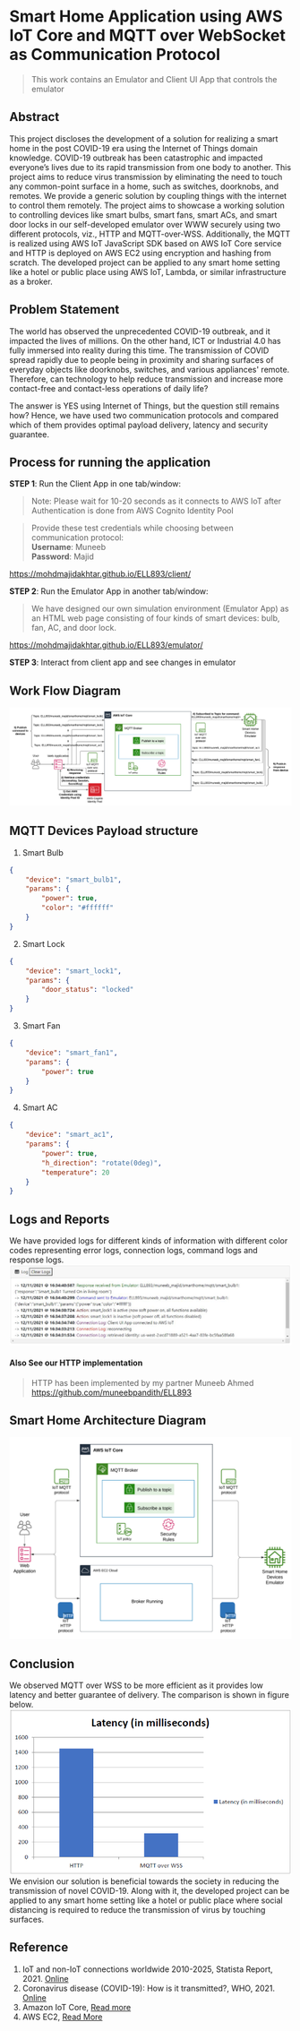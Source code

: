 # Smart Home Application using AWS IoT Core and MQTT over WebSocket as Communication Protocol

> This work contains an Emulator and Client UI App that controls the emulator

## Abstract
This project discloses the development of a solution for realizing a smart home in the post COVID-19
era using the Internet of Things domain knowledge. COVID-19 outbreak has been catastrophic and
impacted everyone’s lives due to its rapid transmission from one body to another. This project aims to
reduce virus transmission by eliminating the need to touch any common-point surface in a home, such
as switches, doorknobs, and remotes. We provide a generic solution by coupling things with the internet
to control them remotely. The project aims to showcase a working solution to controlling devices like
smart bulbs, smart fans, smart ACs, and smart door locks in our self-developed emulator over WWW
securely using two different protocols, viz., HTTP and MQTT-over-WSS. Additionally, the MQTT is realized using AWS IoT JavaScript SDK based on AWS IoT Core service and HTTP is deployed on AWS EC2 using encryption and hashing from scratch. The developed project can be applied to any smart home setting like a hotel or public place using AWS IoT, Lambda, or similar infrastructure as a broker.

## Problem Statement
The world has observed the unprecedented COVID-19 outbreak, and it impacted the lives of millions. On the other hand, ICT or Industrial 4.0 has fully immersed into reality during this time. The transmission of COVID spread rapidly due to people being in proximity and sharing surfaces of everyday objects like doorknobs, switches, and various appliances' remote. Therefore, can technology to help reduce transmission and increase more contact-free and contact-less operations of daily life? 

The answer is YES using Internet of Things, but the question still remains how? Hence, we have used two communication protocols and compared which of them provides optimal payload delivery, latency and security guarantee. 

## Process for running the application

**STEP 1**: Run the Client App in one tab/window:

> Note: Please wait for 10-20 seconds as it connects to AWS IoT after Authentication is done from AWS Cognito Identity Pool

>Provide these test credentials while choosing between communication protocol:  
**Username**: Muneeb  
**Password**: Majid

https://mohdmajidakhtar.github.io/ELL893/client/

**STEP 2**: Run the Emulator App in another tab/window:
> We have designed our own simulation environment (Emulator App) as an HTML web page consisting of four kinds of smart devices: bulb, fan, AC, and door lock.

https://mohdmajidakhtar.github.io/ELL893/emulator/

**STEP 3**: Interact from client app and see changes in emulator 

## Work Flow Diagram

![MQTT AWT IoT Work Flow](https://github.com/mohdmajidakhtar/ELL893/blob/main/images/mqtt_aws_iot_workflow.png)

## MQTT Devices Payload structure

1. Smart Bulb
```json
{
	"device": "smart_bulb1",
	"params": {
		"power": true,
		"color": "#ffffff"
	}
}
```

2. Smart Lock
```json
{
	"device": "smart_lock1",
	"params": {
		"door_status": "locked"
	}
}
```

3. Smart Fan
```json
{
	"device": "smart_fan1",
	"params": {
		"power": true
	}
}
```

4. Smart AC
```json
{
	"device": "smart_ac1",
	"params": {
		"power": true,
		"h_direction": "rotate(0deg)",
		"temperature": 20
	}
}
```

## Logs and Reports
We have provided logs for different kinds of information with different color codes representing error logs, connection logs, command logs and response logs.  
![Logs](https://github.com/mohdmajidakhtar/ELL893/blob/main/images/logs.png)


#### Also See our HTTP implementation
> HTTP has been implemented by my partner Muneeb Ahmed
https://github.com/muneebpandith/ELL893


## Smart Home Architecture Diagram
![Smart Home Architecture Diagram](https://github.com/mohdmajidakhtar/ELL893/blob/main/images/smart_home.png)


## Conclusion
We observed MQTT over WSS to be more efficient as it provides low latency and better guarantee of delivery. The comparison is shown in figure below. 
![Latency Comparison between HTTP and MQTT-over-WSS](https://github.com/mohdmajidakhtar/ELL893/blob/main/images/mqtt_vs_http.png)  
We envision our solution is beneficial towards the society in reducing the transmission of novel COVID-19. Along with it, the developed project can be applied to any smart home setting like a hotel or public place where social distancing is required to reduce the transmission of virus by touching surfaces.


## Reference
1. IoT and non-IoT connections worldwide 2010-2025, Statista Report, 2021. [Online](https://www.statista.com/statistics/1101442/iot-number-of-connected-devices-worldwide/)
2. Coronavirus disease (COVID-19): How is it transmitted?, WHO, 2021. [Online](https://www.who.int/news-room/q-a-detail/coronavirus-disease-covid-19-how-is-it-transmitted)
3. Amazon IoT Core, [Read more](/aws.amazon.com/iot-core/)
4. AWS EC2, [Read More](https://aws.amazon.com/ec2/)